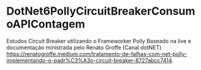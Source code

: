 # DotNet6PollyCircuitBreakerConsumoAPIContagem
Estudos Circuit Breaker utilizando o Frameworker Polly
Baseado na live e documentação ministrada pelo Renato Groffe (Canal dotNET) https://renatogroffe.medium.com/tratamento-de-falhas-com-net-polly-implementando-o-padr%C3%A3o-circuit-breaker-8727abcc7414.
